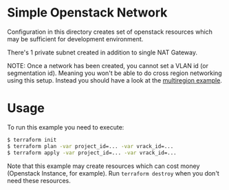 Simple Openstack Network
==========

Configuration in this directory creates set of openstack resources which may be sufficient for development environment.

There's 1 private subnet created in addition to single NAT Gateway.

NOTE: Once a network has been created, you cannot set a VLAN id (or segmentation id).
Meaning you won't be able to do cross region networking using this setup. Instead you should
have a look at the [multiregion example](../multiregion/README.md "multiregion example").

Usage
=====

To run this example you need to execute:

```bash
$ terraform init
$ terraform plan -var project_id=... -var vrack_id=...
$ terraform apply -var project_id=... -var vrack_id=...
```

Note that this example may create resources which can cost money (Openstack Instance, for example). Run `terraform destroy` when you don't need these resources.
